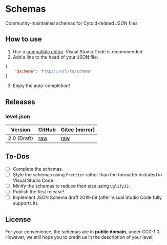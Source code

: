 # Schemas

Community-maintained schemas for Cytoid-related JSON files

## How to use

1. Use a [compatible editor](https://json-schema.org/implementations.html#editors). Visual Studio Code is recommended.
2. Add a line to the head of your JSON file:
```json
{
    "$schema": "https://url/to/schema"
}
```
3. Enjoy the auto-completion!

## Releases

### level.json

| Version | GitHub | Gitee (mirror) |
| --- | --- | --- |
| 2.0 (Draft)| [raw](https://github.com/CytoidCommunity/Schemas/raw/master/2.0/level.json) | [raw](https://gitee.com/ZeroAurora233/CytoidSchemas/raw/master/2.0/level.json) |

## To-Dos

- [ ] Complete the schemas.
- [ ] Style the schemas using `Prettier` rather than the formatter included in Visual Studio Code.
- [ ] Minify the schemas to reduce their size using `UglifyJS`.
- [ ] Publish the first release!
- [ ] Implement JSON Schema draft 2019-09 (after Visual Studio Code fully supports it).

## License

For your convenience, the schemas are in **public domain**, under CC0-1.0. However, we still hope you to credit us in the description of your level!